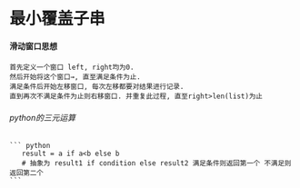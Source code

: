 # 最小覆盖子串
#### 滑动窗口思想
    首先定义一个窗口 left, right均为0.
    然后开始将这个窗口→, 直至满足条件为止.
    满足条件后开始左移窗口, 每次左移都要对结果进行记录.
    直到再次不满足条件为止则右移窗口. 并重复此过程, 直至right>len(list)为止
###### python的三元运算
    ``` python
       result = a if a<b else b
       # 抽象为 result1 if condition else result2 满足条件则返回第一个 不满足则返回第二个
    ```


